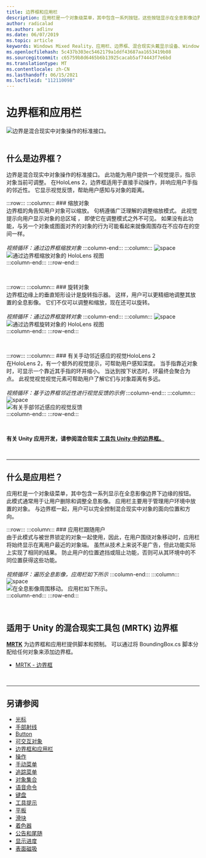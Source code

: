 ```yaml
---
title: 边界框和应用栏
description: 应用栏是一个对象级菜单，其中包含一系列按钮，这些按钮显示在全息影像边界的底部边缘。
author: radicalad
ms.author: adlinv
ms.date: 06/07/2019
ms.topic: article
keywords: Windows Mixed Reality、应用栏、边界框、混合现实头戴显示设备、Windows 混合现实头戴显示设备、虚拟现实头戴显示设备、HoloLens、MRTK、混合现实工具包
ms.openlocfilehash: 5c437b303ec5462179a1ddf43687aa1653419b08
ms.sourcegitcommit: c65759b8d6465b6b13925cacab5af74443f7e6bd
ms.translationtype: MT
ms.contentlocale: zh-CN
ms.lasthandoff: 06/15/2021
ms.locfileid: "112110098"
---
```

# <a name="bounding-box-and-app-bar"></a>边界框和应用栏
![边界是混合现实中对象操作的标准接口。](images/UX_Hero_BoundingBox.jpg)<br>
<br>

## <a name="what-is-the-bounding-box"></a>什么是边界框？

边界是混合现实中对象操作的标准接口。 此功能为用户提供一个视觉提示，指示对象当前可调整。 在HoloLens 2，边界框适用于直接手动操作，并响应用户手指的邻近性。 它显示视觉反馈，帮助用户感知与对象的距离。

:::row:::
    :::column:::
        ### <a name="scaling-an-objectbr"></a>缩放对象<br>
        边界框的角告知用户对象可以缩放。 句柄遵循广泛理解的调整缩放模式。 此视觉提示向用户显示对象的总区域 ， 即使它在调整模式之外不可见。 如果没有此功能，与另一个对象或图面对齐的对象的行为可能看起来就像周围存在不应存在的空间一样。<br>
        <br>
        *视频循环：通过边界框缩放对象*
    :::column-end:::
        :::column:::
        ![space](images/spacer-20x582.png)<br>
       ![通过边界框缩放对象的 HoloLens 视图](images/HoloLens2_BoundingBox.gif)<br>
    :::column-end:::
:::row-end:::

<br>

:::row:::
    :::column:::
        ### <a name="rotating-an-objectbr"></a>旋转对象<br>
        边界框边缘上的垂直矩形设计是旋转指示器。 这样，用户可以更精细地调整其放置的全息影像。 它们不仅可以调整和缩放，现在还可以旋转。<br>
        <br>
        *视频循环：通过边界框旋转对象*
    :::column-end:::
        :::column:::
        ![space](images/spacer-20x582.png)<br>
       ![通过边界框旋转对象的 HoloLens 视图](images/HoloLens2_BoundingBox_Rotate.gif)<br>
    :::column-end:::
:::row-end:::

<br>

:::row:::
    :::column:::
        ### <a name="visual-feedback-on-hand-proximity-on-hololens-2br"></a>有关手动邻近感应的视觉HoloLens 2<br>
        在HoloLens 2，有一个额外的视觉提示，可帮助用户感知深度。 当手指靠近对象时，可显示一个靠近其手指的环并缩小。 当达到按下状态时，环最终会聚合为点。 此视觉视觉视觉元素可帮助用户了解它们与对象距离有多远。<br>
        <br>
        *视频循环：基于边界框邻近性进行视觉反馈的示例*
    :::column-end:::
        :::column:::
        ![space](images/spacer-20x582.png)<br>
       ![有关手部邻近感应的视觉反馈](images/HoloLens2_Proximity.gif)<br>
    :::column-end:::
:::row-end:::

<br>

**有关 Unity 应用开发，请参阅混合现实 [工具包 Unity 中的边界框。](/windows/mixed-reality/mrtk-unity/features/ux-building-blocks/bounding-box)**

<br>

---

## <a name="what-is-the-app-bar"></a>什么是应用栏？

应用栏是一个对象级菜单，其中包含一系列显示在全息影像边界下边缘的按钮。 此模式通常用于让用户删除和调整全息影像。 应用栏主要用于管理用户环境中放置的对象。 与边界框一起，用户可以完全控制混合现实中对象的面向位置和方向。

:::row:::
    :::column:::
        ### <a name="the-app-bar-follows-the-userbr"></a>应用栏跟随用户<br>
        由于此模式与被世界锁定的对象一起使用，因此，在用户围绕对象移动时，应用栏将始终显示在离用户最近的对象端。 虽然从技术上来说不是广告，但此功能实际上实现了相同的结果。 防止用户的位置遮挡或阻止功能，否则可从其环境中的不同位置获得这些功能。 <br>
        <br>
        *视频循环：遍历全息影像，应用栏如下所示*
    :::column-end:::
        :::column:::
        ![space](images/spacer-20x582.png)<br>
       ![在全息影像周围移动。 应用栏如下所示。](images/HoloLens2_AppBarFollowing.gif)<br>
    :::column-end:::
:::row-end:::

<br>


## <a name="bounding-box-in-mrtk-mixed-reality-toolkit-for-unity"></a>适用于 Unity 的混合现实工具包 (MRTK) 边界框
**[MRTK](https://github.com/Microsoft/MixedRealityToolkit-Unity)** 为边界框和应用栏提供脚本和预制。 可以通过将 BoundingBox.cs 脚本分配给任何对象来添加边界框。

* [MRTK - 边界框](/windows/mixed-reality/mrtk-unity/features/ux-building-blocks/bounding-box)


<br>

---


## <a name="see-also"></a>另请参阅

* [光标](cursors.md)
* [手部射线](point-and-commit.md)
* [Button](button.md)
* [可交互对象](interactable-object.md)
* [边界框和应用栏](app-bar-and-bounding-box.md)
* [操作](direct-manipulation.md)
* [手动菜单](hand-menu.md)
* [追踪菜单](near-menu.md)
* [对象集合](object-collection.md)
* [语音命令](voice-input.md)
* [键盘](keyboard.md)
* [工具提示](tooltip.md)
* [平板](slate.md)
* [滑块](slider.md)
* [着色器](shader.md)
* [公告和尾随](billboarding-and-tag-along.md)
* [显示进度](progress.md)
* [表面磁吸](surface-magnetism.md)